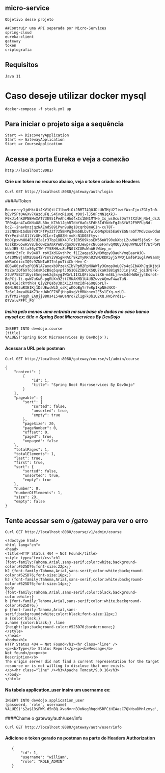 ## micro-service
```
Objetivo desse projeto

##Contruir uma API separada por Micro-Services
spring-cloud
eureka-client
gateway
token
criptografia

```
## Requisitos
```
Java 11

```

# Caso deseje utilizar docker mysql
```
docker-compose -f stack.yml up

```

## Para iniciar o projeto siga a sequência
```
Start => DiscoveryApplication
Start => GatewayApplication
Start => CourseApplication

```


## Acesse a porta Eureka e veja a conexão
```
http://localhost:8081/

```

#### Crie um token no recurso abaixo, veja o token criado no Headers
```
Curl GET http://localhost:8080/gateway/auth/login

```
#####Token

```
BearereyJjdHkiOiJKV1QiLCJlbmMiOiJBMTI4Q0JDLUhTMjU2IiwiYWxnIjoiZGlyIn0..m-bEvP5Ft0AGXv7XWzduFQ.S4jvcR1usQ_rDUj-lJ50FcNN1qXkJ-F0xJi4nkUPNEHwXAT73U951PeAhcHhd4xCs1NN1MYHe_Io_ws0culDnT7tX3lH_Nb4_dsJaRm_sHvo7ESCj6Qn57luqz6qhnJIcHNe1WXCNDSgq8hMsxcwyjR2MwqnjaEJWZYFUyxSxGRCc0i68dQFxAfXZsEMM7_Ha42DgOvsKXhet-TR0sQan4IwGKNaO8L30x_KZhk1JghRTdbY0aGsSFdh5IdYNdxFgJbSfW52F9PFUpNd-bcZ--inavbnzjqzNAEndS89iPyn9uBg18cqrb8mWCIn-cuT8T-z22NUSH1SdbE7X9tFfPyZZf725ENPq3Ha5BLbvTwlQ6MqXbE5EaGYEGNraGT7MdvzswQduLAYs0mvWsKcvZU4ztEHjkWCWo1uwexkLOVlsRepltiSySBwMGHUqtoQWRB3tsrkrAPedKXY5hlWt8C3qpeC_F3SP5CNtrs4N__phedWj9SZ-9YrPeih4lO1lYzGHv9ILnrIqB8ZN-moK-N1D03ftyv-hbDCpxwhHO4E6Cd2a1r37bp18DX4JTcIER5O9kssEW56nWl90ekXbjLZuwbWf5j6nSr_6xfwwiSoEBcoxdDRYlLZwqEj_yWB4AIGJhofImOPJLhrONRM2eyuFRIQEAV-0JzkDxGowH5VBJbc6wzaAmXPeUvdgoXDY8JewpFcNuGSFxnvqMQUyUJquWPNLQff7EtPGPDdHs-hUcJB5-Sltx50yCTW-YY58HHzc8bPN0lXCGEuWnAHtW4ep_m-tmWHrZrFc_Rv94U7_roVIXdGGvthPc_f1I2aqee5JyNOMqpyOBauhVmgBaarWJO-L4zQMN8jnOM2USu4zPsnYiVW5gFNACr9k2YyKRn03VMJKDK5yj57WOjLmf6P1uglVA9ammy00fCML9hsAc8l6uNoSucHzvuscVXFEW81JxVLFTnBnaVuu-oWRoCdiccIQ9z9ZNNIwHI7nlpuTi4Ck-Hev-C-8DSwO6zwFszPQ3NlA7axoxb9PzekKIbVPpM2PpMUWWly3GmopOoL07s4qSIbAXhJgjKjbj8MFWoTRA7q8IV-MzZorZQfGXToJSKsK5zB8q5qvpfJ0S1OEZIBCUKSQU7xaWJB81g93J1njnXZ_jqidr8Fk-XtUV75B2T1UyzE5ngeek2q5xygIWGrLIIXLQFzbzwliX6-m4BLjrwxS4dHWNejy4Esrot-BqPCj-Ii-qwW7uKwB-pgRUXn9ZttCMKAKMD1U4UBZwvzAQmwF4waTuN-WAI4IeJckYthRH_QiyZPQaby3D3X12JrmzIdFeGOQ8prLT-Q0Ni902uRIEIKj1DsUEwsWLD_ssKjwKOoBgYr7wRp1kpNEsNXX-7c6clJmza8K4K73crUWhCF7NFjHnpUxqVtMRKonex2E5slEYq-vzUJ-sVfrM274ggh_EAOjj880s4154WUaNro7Zl1gFkOb1U2XQ.HW5PrdIL-O7VolvPFFt_FQ```

```
##### Insira pelo menos uma entrada na sua base de dados no caso banco mysql  ex: title = Spring Boot Microservices By DevDojo

```
INSERT INTO devdojo.course
(title)
VALUES('Spring Boot Microservices By DevDojo');
```

#### Acessar a URL pelo postman
```
Curl GET http://localhost:8080/gateway/course/v1/admin/course

```

```
{
    "content": [
        {
            "id": 1,
            "title": "Spring Boot Microservices By DevDojo"
        }
    ],
    "pageable": {
        "sort": {
            "sorted": false,
            "unsorted": true,
            "empty": true
        },
        "pageSize": 20,
        "pageNumber": 0,
        "offset": 0,
        "paged": true,
        "unpaged": false
    },
    "totalPages": 1,
    "totalElements": 1,
    "last": true,
    "first": true,
    "sort": {
        "sorted": false,
        "unsorted": true,
        "empty": true
    },
    "number": 0,
    "numberOfElements": 1,
    "size": 20,
    "empty": false
}

```

## Tente acessar sem o /gateway  para ver o erro
```
Curl GET http://localhost:8080/course/v1/admin/course
```


```
<!doctype html>
<html lang="en">
<head>
<title>HTTP Status 404 – Not Found</title>
<style type="text/css">h1
{font-family:Tahoma,Arial,sans-serif;color:white;background-color:#525D76;font-size:22px;}
h2 {font-family:Tahoma,Arial,sans-serif;color:white;background-color:#525D76;font-size:16px;}
h3 {font-family:Tahoma,Arial,sans-serif;color:white;background-color:#525D76;font-size:14px;}
body
{font-family:Tahoma,Arial,sans-serif;color:black;background-color:white;}
b {font-family:Tahoma,Arial,sans-serif;color:white;background-color:#525D76;}
p {font-family:Tahoma,Arial,sans-serif;background:white;color:black;font-size:12px;}
a {color:black;}
a.name {color:black;} .line
{height:1px;background-color:#525D76;border:none;}
</style>
</head>
<body><h1>
HTTP Status 404 – Not Found</h1><hr class="line" />
<p><b>Type</b> Status Report</p><p><b>Message</b>
Not found</p><p><b>
Description</b>
The origin server did not find a current representation for the target resource or is not willing to disclose that one exists.
</p><hr class="line" /><h3>Apache Tomcat/9.0.16</h3>
</body>
</html>

```

#### Na tabela application_user insira um username ex:
```
INSERT INTO devdojo.application_user
(password, `role`, username)
VALUES('$2a$10$FWK.d5nBQ.XvaNvrnBJoNegRhqoNSRPCiHIAasC7QkNsuDMnlzmye','ADMIN','william');
```

####Chame o gateway/auth/user/info
```
Curl GET http://localhost:8080/gateway/auth/user/info
```
#### Adicione o token gerado no postman na parte do  Headers Authorization

```
   {
       "id": 1,
       "username": "william",
       "role": "ROLE_ADMIN"
   }

```